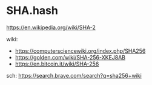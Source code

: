 # SHA.hash
https://en.wikipedia.org/wiki/SHA-2

wiki:
- https://computersciencewiki.org/index.php/SHA256
- https://golden.com/wiki/SHA-256-XKEJ8AB
- https://en.bitcoin.it/wiki/SHA-256

sch: https://search.brave.com/search?q=sha256+wiki
